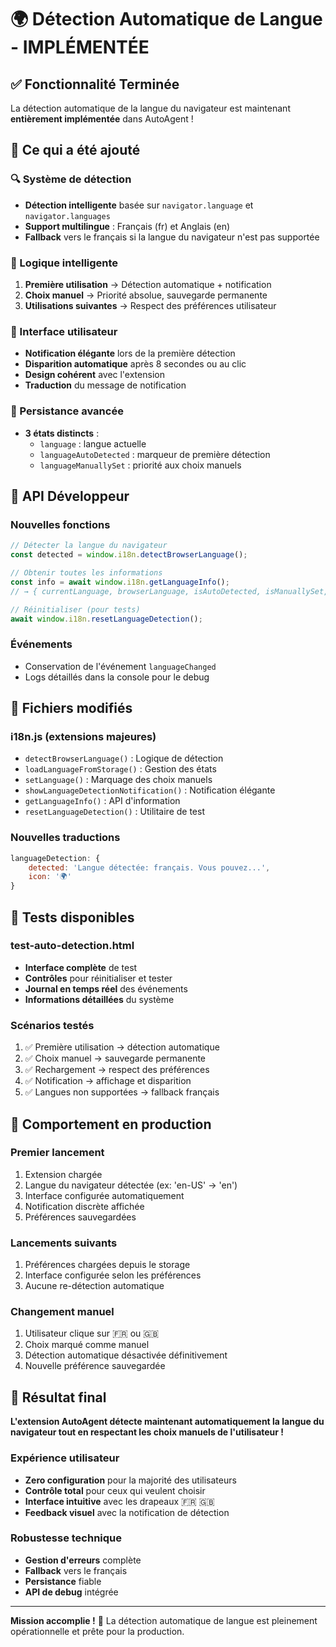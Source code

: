 # 🌍 Détection Automatique de Langue - IMPLÉMENTÉE

## ✅ Fonctionnalité Terminée

La détection automatique de la langue du navigateur est maintenant **entièrement implémentée** dans AutoAgent !

## 🎯 Ce qui a été ajouté

### 🔍 Système de détection
- **Détection intelligente** basée sur `navigator.language` et `navigator.languages`
- **Support multilingue** : Français (fr) et Anglais (en)
- **Fallback** vers le français si la langue du navigateur n'est pas supportée

### 🧠 Logique intelligente
1. **Première utilisation** → Détection automatique + notification
2. **Choix manuel** → Priorité absolue, sauvegarde permanente
3. **Utilisations suivantes** → Respect des préférences utilisateur

### 🎨 Interface utilisateur
- **Notification élégante** lors de la première détection
- **Disparition automatique** après 8 secondes ou au clic
- **Design cohérent** avec l'extension
- **Traduction** du message de notification

### 💾 Persistance avancée
- **3 états distincts** :
  - `language` : langue actuelle
  - `languageAutoDetected` : marqueur de première détection
  - `languageManuallySet` : priorité aux choix manuels

## 🔧 API Développeur

### Nouvelles fonctions
```javascript
// Détecter la langue du navigateur
const detected = window.i18n.detectBrowserLanguage();

// Obtenir toutes les informations
const info = await window.i18n.getLanguageInfo();
// → { currentLanguage, browserLanguage, isAutoDetected, isManuallySet, ... }

// Réinitialiser (pour tests)
await window.i18n.resetLanguageDetection();
```

### Événements
- Conservation de l'événement `languageChanged`
- Logs détaillés dans la console pour le debug

## 📁 Fichiers modifiés

### i18n.js (extensions majeures)
- `detectBrowserLanguage()` : Logique de détection
- `loadLanguageFromStorage()` : Gestion des états
- `setLanguage()` : Marquage des choix manuels
- `showLanguageDetectionNotification()` : Notification élégante
- `getLanguageInfo()` : API d'information
- `resetLanguageDetection()` : Utilitaire de test

### Nouvelles traductions
```javascript
languageDetection: {
    detected: 'Langue détectée: français. Vous pouvez...',
    icon: '🌍'
}
```

## 🧪 Tests disponibles

### test-auto-detection.html
- **Interface complète** de test
- **Contrôles** pour réinitialiser et tester
- **Journal en temps réel** des événements
- **Informations détaillées** du système

### Scénarios testés
1. ✅ Première utilisation → détection automatique
2. ✅ Choix manuel → sauvegarde permanente
3. ✅ Rechargement → respect des préférences
4. ✅ Notification → affichage et disparition
5. ✅ Langues non supportées → fallback français

## 🚀 Comportement en production

### Premier lancement
1. Extension chargée
2. Langue du navigateur détectée (ex: 'en-US' → 'en')
3. Interface configurée automatiquement
4. Notification discrète affichée
5. Préférences sauvegardées

### Lancements suivants
1. Préférences chargées depuis le storage
2. Interface configurée selon les préférences
3. Aucune re-détection automatique

### Changement manuel
1. Utilisateur clique sur 🇫🇷 ou 🇬🇧
2. Choix marqué comme manuel
3. Détection automatique désactivée définitivement
4. Nouvelle préférence sauvegardée

## 🎉 Résultat final

**L'extension AutoAgent détecte maintenant automatiquement la langue du navigateur tout en respectant les choix manuels de l'utilisateur !**

### Expérience utilisateur
- **Zero configuration** pour la majorité des utilisateurs
- **Contrôle total** pour ceux qui veulent choisir
- **Interface intuitive** avec les drapeaux 🇫🇷 🇬🇧
- **Feedback visuel** avec la notification de détection

### Robustesse technique
- **Gestion d'erreurs** complète
- **Fallback** vers le français
- **Persistance** fiable
- **API de debug** intégrée

---

**Mission accomplie !** 🎯 La détection automatique de langue est pleinement opérationnelle et prête pour la production.
